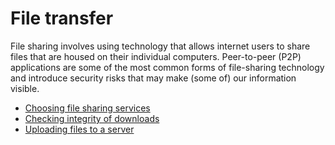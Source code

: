 # File transfer

File sharing involves using technology that allows internet users to share files that are housed on their individual computers. Peer-to-peer (P2P) applications are some of the most common forms of file-sharing technology and introduce security risks that may make (some of) our information visible.

* [Choosing file sharing services](Choosing-file-sharing-services.md)
* [Checking integrity of downloads](integrity-downloads.md)
* [Uploading files to a server](sftp.md)